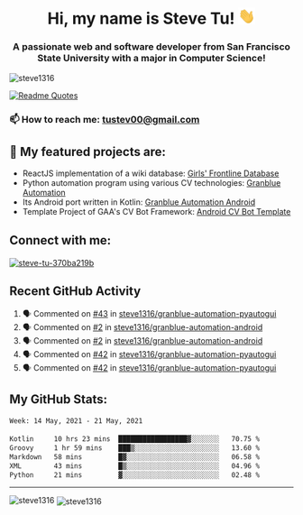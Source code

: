 <h1 align="center">Hi, my name is Steve Tu! <img src="wave.gif" alt="Wave" width="30px" /></h1>
<h3 align="center">A passionate web and software developer from San Francisco State University with a major in Computer Science!</h3>

<p align="left"> <img src="https://komarev.com/ghpvc/?username=steve1316&label=Profile%20views&color=0e75b6&style=flat" alt="steve1316" /> </p>

[![Readme Quotes](https://quotes-github-readme.vercel.app/api?type=horizontal)](https://github.com/piyushsuthar/github-readme-quotes)

### 📫 How to reach me: **tustev00@gmail.com**

## 🔭 My featured projects are:
- ReactJS implementation of a wiki database: [Girls' Frontline Database](https://github.com/steve1316/gfl-database)
- Python automation program using various CV technologies: [Granblue Automation](https://github.com/steve1316/granblue-automation-pyautogui)
- Its Android port written in Kotlin: [Granblue Automation Android](https://github.com/steve1316/granblue-automation-android)
- Template Project of GAA's CV Bot Framework: [Android CV Bot Template](https://github.com/steve1316/android-cv-bot-template)

## Connect with me:

<p align="left">
<a href="https://linkedin.com/in/steve-tu-370ba219b" target="blank"><img align="center" src="https://cdn.jsdelivr.net/npm/simple-icons@3.0.1/icons/linkedin.svg" alt="steve-tu-370ba219b" height="30" width="40" /></a>
</p>

## Recent GitHub Activity

<!--START_SECTION:activity-->
1. 🗣 Commented on [#43](https://github.com/steve1316/granblue-automation-pyautogui/issues/43) in [steve1316/granblue-automation-pyautogui](https://github.com/steve1316/granblue-automation-pyautogui)
2. 🗣 Commented on [#2](https://github.com/steve1316/granblue-automation-android/issues/2) in [steve1316/granblue-automation-android](https://github.com/steve1316/granblue-automation-android)
3. 🗣 Commented on [#2](https://github.com/steve1316/granblue-automation-android/issues/2) in [steve1316/granblue-automation-android](https://github.com/steve1316/granblue-automation-android)
4. 🗣 Commented on [#42](https://github.com/steve1316/granblue-automation-pyautogui/issues/42) in [steve1316/granblue-automation-pyautogui](https://github.com/steve1316/granblue-automation-pyautogui)
5. 🗣 Commented on [#42](https://github.com/steve1316/granblue-automation-pyautogui/issues/42) in [steve1316/granblue-automation-pyautogui](https://github.com/steve1316/granblue-automation-pyautogui)
<!--END_SECTION:activity-->

## My GitHub Stats:

<!--START_SECTION:waka-->
```text
Week: 14 May, 2021 - 21 May, 2021

Kotlin     10 hrs 23 mins  █████████████████▓░░░░░░░   70.75 % 
Groovy     1 hr 59 mins    ███▒░░░░░░░░░░░░░░░░░░░░░   13.60 % 
Markdown   58 mins         █▓░░░░░░░░░░░░░░░░░░░░░░░   06.58 % 
XML        43 mins         █▒░░░░░░░░░░░░░░░░░░░░░░░   04.96 % 
Python     21 mins         ▓░░░░░░░░░░░░░░░░░░░░░░░░   02.48 % 
```
<!--END_SECTION:waka-->

---

<p><img align="left" src="https://github-readme-stats.vercel.app/api/top-langs?username=steve1316&show_icons=true&locale=en&layout=compact&theme=radical" alt="steve1316" /></p>

<p>&nbsp;<img align="center" src="https://github-readme-stats.vercel.app/api?username=steve1316&show_icons=true&locale=en&count_private=true&theme=radical" alt="steve1316" /></p>
